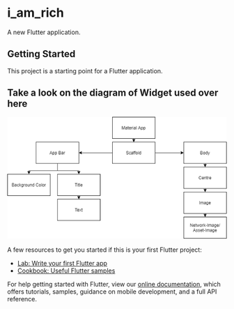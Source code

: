 # i_am_rich

A new Flutter application.

## Getting Started

This project is a starting point for a Flutter application.

## Take a look on the diagram of Widget used over here

![Diagram](https://github.com/manthan-ladva/Flutter-Course-App-Brewery/blob/master/1.%20i_am_rich/i_am_rich_drawio.png?raw=true)

A few resources to get you started if this is your first Flutter project:

- [Lab: Write your first Flutter app](https://flutter.dev/docs/get-started/codelab)
- [Cookbook: Useful Flutter samples](https://flutter.dev/docs/cookbook)

For help getting started with Flutter, view our
[online documentation](https://flutter.dev/docs), which offers tutorials,
samples, guidance on mobile development, and a full API reference.
